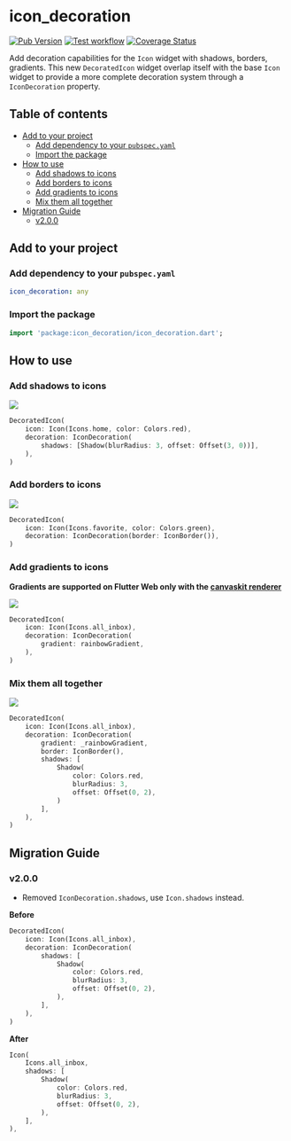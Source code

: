 # icon_decoration

[![Pub Version](https://img.shields.io/pub/v/icon_decoration)](https://pub.dev/packages/icon_decoration)
[![Test workflow](https://github.com/TesteurManiak/icon_decoration/actions/workflows/tests.yml/badge.svg)](https://github.com/TesteurManiak/icon_decoration/actions/workflows/tests.yml)
[![Coverage Status](https://coveralls.io/repos/github/TesteurManiak/icon_decoration/badge.svg?branch=main)](https://coveralls.io/github/TesteurManiak/icon_decoration?branch=main)

Add decoration capabilities for the `Icon` widget with shadows, borders, gradients. This new `DecoratedIcon` widget overlap itself with the base `Icon` widget to provide a more complete decoration system through a `IconDecoration` property.

## Table of contents

- [Add to your project](#add-to-your-project)
  - [Add dependency to your `pubspec.yaml`](#add-dependency-to-your-pubspecyaml)
  - [Import the package](#import-the-package)
- [How to use](#how-to-use)
  - [Add shadows to icons](#add-shadows-to-icons)
  - [Add borders to icons](#add-borders-to-icons)
  - [Add gradients to icons](#add-gradients-to-icons)
  - [Mix them all together](#mix-them-all-together)
- [Migration Guide](#migration-guide)
  - [v2.0.0](#v200)

## Add to your project

### Add dependency to your `pubspec.yaml`

```yaml
icon_decoration: any
```

### Import the package

```dart
import 'package:icon_decoration/icon_decoration.dart';
```

## How to use

### Add shadows to icons

![](https://github.com/TesteurManiak/icon_decoration/blob/main/screenshots/shadow_with_offset3_0.png)

```dart
DecoratedIcon(
    icon: Icon(Icons.home, color: Colors.red),
    decoration: IconDecoration(
        shadows: [Shadow(blurRadius: 3, offset: Offset(3, 0))],
    ),
)
```

### Add borders to icons

![](https://github.com/TesteurManiak/icon_decoration/blob/main/screenshots/border_with_colorized_icon.png)

```dart
DecoratedIcon(
    icon: Icon(Icons.favorite, color: Colors.green),
    decoration: IconDecoration(border: IconBorder()),
)
```

### Add gradients to icons

**Gradients are supported on Flutter Web only with the [canvaskit renderer][flutter_web_renderer]**

![](https://github.com/TesteurManiak/icon_decoration/blob/main/screenshots/base_gradient.png)

```dart
DecoratedIcon(
    icon: Icon(Icons.all_inbox),
    decoration: IconDecoration(
        gradient: rainbowGradient,
    ),
)
```

### Mix them all together

![](https://github.com/TesteurManiak/icon_decoration/blob/main/screenshots/gradient_with_border_and_shadow.png)

```dart
DecoratedIcon(
    icon: Icon(Icons.all_inbox),
    decoration: IconDecoration(
        gradient: _rainbowGradient,
        border: IconBorder(),
        shadows: [
            Shadow(
                color: Colors.red,
                blurRadius: 3,
                offset: Offset(0, 2),
            )
        ],
    ),
)
```

## Migration Guide

### v2.0.0

* Removed `IconDecoration.shadows`, use `Icon.shadows` instead.

**Before**

```dart
DecoratedIcon(
    icon: Icon(Icons.all_inbox),
    decoration: IconDecoration(
        shadows: [
            Shadow(
                color: Colors.red,
                blurRadius: 3,
                offset: Offset(0, 2),
            ),
        ],
    ),
)
```

**After**

```dart
Icon(
    Icons.all_inbox,
    shadows: [
        Shadow(
            color: Colors.red,
            blurRadius: 3,
            offset: Offset(0, 2),
        ),
    ],
),
```

[flutter_web_renderer]: https://docs.flutter.dev/platform-integration/web/renderers